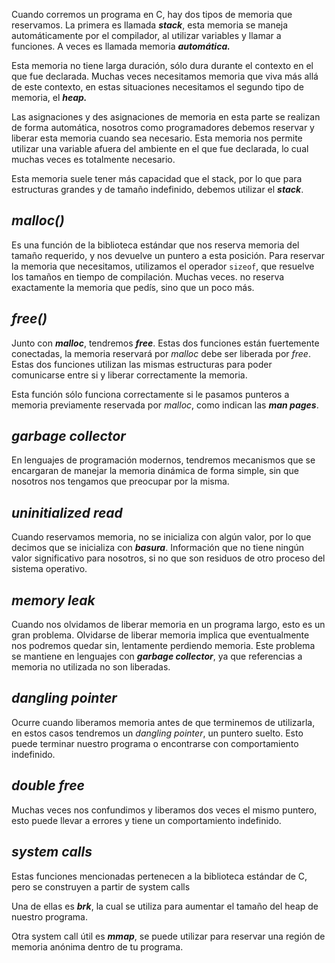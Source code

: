 Cuando corremos un programa en C, hay dos tipos de memoria que reservamos. La primera es llamada ***stack***, esta memoria se maneja automáticamente por el compilador, al utilizar variables y llamar a funciones. A veces es llamada memoria ***automática.***

Esta memoria no tiene larga duración, sólo dura durante el contexto en el que fue declarada. Muchas veces necesitamos memoria que viva más allá de este contexto, en estas situaciones necesitamos el segundo tipo de memoria, el ***heap.***

Las asignaciones y des asignaciones de memoria en esta parte se realizan de forma automática, nosotros como programadores debemos reservar y liberar esta memoria cuando sea necesario. Esta memoria nos permite utilizar una variable afuera del ambiente en el que fue declarada, lo cual muchas veces es totalmente necesario.

Esta memoria suele tener más capacidad que el stack, por lo que para estructuras grandes y de tamaño indefinido, debemos utilizar el ***stack***.

## *malloc()*

Es una función de la biblioteca estándar que nos reserva memoria del tamaño requerido, y nos devuelve un puntero a esta posición. Para reservar la memoria que necesitamos, utilizamos el operador `sizeof`, que resuelve los tamaños en tiempo de compilación. Muchas veces. no reserva exactamente la memoria que pedís, sino que un poco más.

## ***free()***

Junto con ***malloc***, tendremos ***free***. Estas dos funciones están fuertemente conectadas, la memoria reservará por *malloc* debe ser liberada por *free*. Estas dos funciones utilizan las mismas estructuras para poder comunicarse entre si y liberar correctamente la memoria.

Esta función sólo funciona correctamente si le pasamos punteros a memoria previamente reservada por *malloc*, como indican las ***man pages***.

## *garbage collector*

En lenguajes de programación modernos, tendremos mecanismos que se encargaran de manejar la memoria dinámica de forma simple, sin que nosotros nos tengamos que preocupar por la misma.

## *uninitialized read*

Cuando reservamos memoria, no se inicializa con algún valor, por lo que decimos que se inicializa con ***basura***. Información que no tiene ningún valor significativo para nosotros, si no que son residuos de otro proceso del sistema operativo.

## ***memory leak***

Cuando nos olvidamos de liberar memoria en un programa largo, esto es un gran problema. Olvidarse de liberar memoria implica que eventualmente nos podremos quedar sin, lentamente perdiendo memoria. Este problema se mantiene en lenguajes con ***garbage collector***, ya que referencias a memoria no utilizada no son liberadas.

## ***dangling pointer***

Ocurre cuando liberamos memoria antes de que terminemos de utilizarla, en estos casos tendremos un *dangling pointer*, un puntero suelto. Esto puede terminar nuestro programa o encontrarse con comportamiento indefinido.

## ***double free***

Muchas veces nos confundimos y liberamos dos veces el mismo puntero, esto puede llevar a errores y tiene un comportamiento indefinido.

## ***system calls***

Estas funciones mencionadas pertenecen a la biblioteca estándar de C, pero se construyen a partir de system calls

Una de ellas es ***brk***, la cual se utiliza para aumentar el tamaño del heap de nuestro programa.

Otra system call útil es ***mmap***, se puede utilizar para reservar una región de memoria anónima dentro de tu programa.
